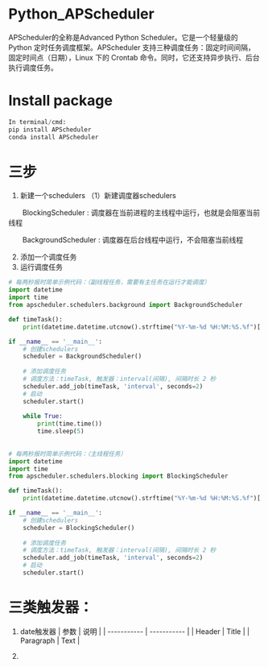 # Python_APScheduler
APScheduler的全称是Advanced Python Scheduler。它是一个轻量级的 Python 定时任务调度框架。APScheduler 支持三种调度任务：固定时间间隔，固定时间点（日期），Linux 下的 Crontab 命令。同时，它还支持异步执行、后台执行调度任务。

# Install package
```py
In terminal/cmd:
pip install APScheduler
conda install APScheduler
```

# 三步
1. 新建一个schedulers
    （1）新建调度器schedulers
    
    
    BlockingScheduler : 调度器在当前进程的主线程中运行，也就是会阻塞当前线程
    
    
    BackgroundScheduler : 调度器在后台线程中运行，不会阻塞当前线程
    
    
2. 添加一个调度任务
3. 运行调度任务


```py
# 每两秒报时简单示例代码：（副线程任务，需要有主任务在运行才能调度）
import datetime
import time
from apscheduler.schedulers.background import BackgroundScheduler

def timeTask():
    print(datetime.datetime.utcnow().strftime("%Y-%m-%d %H:%M:%S.%f")[:-3])

if __name__ == '__main__':
    # 创建schedulers
    scheduler = BackgroundScheduler()
    
    # 添加调度任务
    # 调度方法：timeTask, 触发器：interval(间隔), 间隔时长 2 秒
    scheduler.add_job(timeTask, 'interval', seconds=2)
    # 启动
    scheduler.start()
    
    while True:
        print(time.time())
        time.sleep(5)
        
        
# 每两秒报时简单示例代码：（主线程任务）    
import datetime
import time
from apscheduler.schedulers.blocking import BlockingScheduler

def timeTask():
    print(datetime.datetime.utcnow().strftime("%Y-%m-%d %H:%M:%S.%f")[:-3])

if __name__ == '__main__':
    # 创建schedulers
    scheduler = BlockingScheduler()
    
    # 添加调度任务
    # 调度方法：timeTask, 触发器：interval(间隔), 间隔时长 2 秒
    scheduler.add_job(timeTask, 'interval', seconds=2)
    # 启动
    scheduler.start()
```    
# 三类触发器：
1. date触发器
| 参数        | 说明         | 
| ----------- | ----------- |
| Header      | Title       |
| Paragraph   | Text        |

2.



